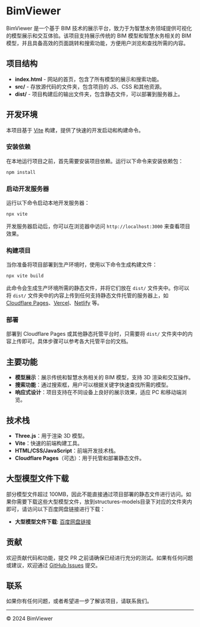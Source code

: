 # BimViewer

BimViewer 是一个基于 BIM 技术的展示平台，致力于为智慧水务领域提供可视化的模型展示和交互体验。该项目支持展示传统的 BIM 模型和智慧水务相关的 BIM 模型，并且具备高效的页面跳转和搜索功能，方便用户浏览和查找所需的内容。

## 项目结构

- **index.html** - 网站的首页，包含了所有模型的展示和搜索功能。
- **src/** - 存放源代码的文件夹，包含项目的 JS、CSS 和其他资源。
- **dist/** - 项目构建后的输出文件夹，包含静态文件，可以部署到服务器上。

## 开发环境

本项目基于 [Vite](https://vitejs.dev/) 构建，提供了快速的开发启动和构建命令。

### 安装依赖

在本地运行项目之前，首先需要安装项目依赖。运行以下命令来安装依赖包：

```bash
npm install
```

### 启动开发服务器

运行以下命令启动本地开发服务器：

```bash
npx vite
```

开发服务器启动后，你可以在浏览器中访问 `http://localhost:3000` 来查看项目效果。

### 构建项目

当你准备将项目部署到生产环境时，使用以下命令生成构建文件：

```bash
npx vite build
```

此命令会生成生产环境所需的静态文件，并将它们放在 `dist/` 文件夹中。你可以将 `dist/` 文件夹中的内容上传到任何支持静态文件托管的服务器上，如 [Cloudflare Pages](https://pages.cloudflare.com/)、[Vercel](https://vercel.com/)、[Netlify](https://www.netlify.com/) 等。

### 部署

部署到 Cloudflare Pages 或其他静态托管平台时，只需要将 `dist/` 文件夹中的内容上传即可。具体步骤可以参考各大托管平台的文档。

## 主要功能

- **模型展示**：展示传统和智慧水务相关的 BIM 模型，支持 3D 渲染和交互操作。
- **搜索功能**：通过搜索框，用户可以根据关键字快速查找所需的模型。
- **响应式设计**：项目支持在不同设备上良好的展示效果，适应 PC 和移动端浏览。

## 技术栈

- **Three.js**：用于渲染 3D 模型。
- **Vite**：快速的前端构建工具。
- **HTML/CSS/JavaScript**：前端开发技术栈。
- **Cloudflare Pages**（可选）：用于托管和部署静态文件。

## 大型模型文件下载

部分模型文件超过 100MB，因此不能直接通过项目部署的静态文件进行访问。如果你需要下载这些大型模型文件，放到structures-models目录下对应的文件夹内即可，请访问以下百度网盘链接进行下载：

- **大型模型文件下载**: [百度网盘链接](https://pan.baidu.com/s/1CXpJNakUF9M32fgygKU_Sg?pwd=vxrq)

## 贡献

欢迎贡献代码和功能，提交 PR 之前请确保已经进行充分的测试。如果有任何问题或建议，欢迎通过 [GitHub Issues](https://github.com/your-repo/issues) 提交。

## 联系

如果你有任何问题，或者希望进一步了解该项目，请联系我们。

---

© 2024 BimViewer
